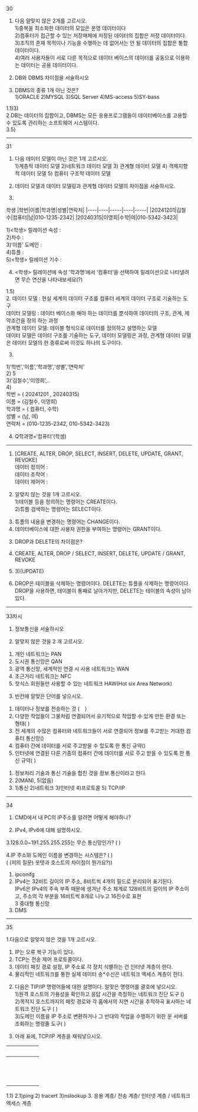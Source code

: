 30  
1. 다음 알맞지 않은 2개를 고르시오.  
1)중복을 최소화한 데이터의 모임은 운영 데이터이다  
2)컴퓨터가 접근할 수 있는 저장매체에 저장된 데이터의 집합은 저장 데이터이다.  
3)조직의 존재 목적이나 기능을 수행하는 데 없어서는 안 될 데이터의 집합은 통합데이터이다.  
4)여러 사용자들이 서로 다른 목적으로 데이터 베이스의 데이터를 공동으로 이용하는 데이터는 공용 데이터이다.  
  
2. DB와 DBMS 차이점을 서술하시오  

3. DBMS의 종류 1개 아닌 것은?  
1)ORACLE 2)MYSQL 3)SQL Server 4)MS-access 5)SY-bass  

1.1)3)   
2.DB는 데이터의 집합이고, DBMS는 모든 응용프로그램들이 데이터베이스를 고용할 수 있도록 관리하는 소프트웨어 시스템이다.  
3.5)  

-------------------
  
31  
1. 다음 데이터 모델이 아닌 것은 1개 고르시오.  
1)계층적 데이터 모델 2)네트워크 데이터 모델 3) 관계형 데이터 모델 4) 객체지향적 데이터 모델 5) 컴퓨터 구조적 데이터 모델  
  
2. 데이터 모델과 데이터 모델링과 관계형 데이터 모델의 차이점을 서술하시오.  
  
3.  
학생
|학번|이름|학과명|성별|연락처|
|----|----|-----|----|-----|
|20241201|김철수|컴퓨터|남|010-1235-2342|
|20240315|이영희|수학|여|010-5342-3423|

  
1)<학생> 릴레이션 속성 :  
2)차수 :   
3)‘이름’ 도메인 :  
4)튜플 :   
5)<학생> 릴레이션 기수 :   

4. <학생> 릴레이션에 속성 ‘학과명’에서 ‘컴퓨터’을 선택하여 릴레이션으로 나타낼려면 무슨 연산을 나타내보세요(?)  



1.5)  
2. 데이터 모델 : 현실 세계의 데이터 구조를 컴퓨터 세계의 데이터 구조로 기술하는 도구  
   데이터 모델링 : 데이터 베이스화 해야 하는 데이터를 뿐석하여 데이터의 구조, 관계, 제약조건을 정의 하는 과정  
   관계형 데이터 모델: 테이블 형식으로 데이터를 정의하고 설명하는 모델  
 데이터 모델은 데이터 구조를 기술하는 도구, 데이터 모델링은 과정, 관계형 데이터 모델은 데이터 모델의 한 종류로써 이것도 하나의 도구이다.  

3.  
1)‘학번’,‘이름’,‘학과명’,‘성별’,‘연락처’   
2) 5   
3)‘김철수’,‘이영희’,..   
4)  
학번 = ( 20241201 , 20240315)   
이름 = (김철수, 이영희)  
학과명 = ( 컴퓨터, 수학)  
성별 = (남, 여)  
연락처 = (010-1235-2342, 010-5342-3423)  

4. Q학과명=‘컴퓨터’(학생)  


--------  
1. [CREATE, ALTER, DROP, SELECT, INSERT, DELETE, UPDATE, GRANT, REVOKE]  
데이터 정의어 :   
데이터 조작어 :  
데이터 제어어 :  
  
2. 알맞지 않는 것을 1개 고르시오.  
1)테이블 등을 정의하는 명령어는 CREATE이다.  
2)튜플 검색하는 명령어는 SELECT이다.  
3) 튜플의 내용을 변경하는 명령어는 CHANGE이다.  
4) 데이터베이스에 대한 사용자 권한을 부여하는 명령어는 GRANT이다.  
  
3. DROP과 DELETE의 차이점은?  


1. CREATE, ALTER, DROP / SELECT, INSERT, DELETE, UPDATE / GRANT, REVOKE  
2. 3)(UPDATE)  
3. DROP은 테이블을 삭제하는 명령어이다. DELETE는 튜플을 삭제하는 명령어이다. DROP을 사용하면, 테이블이 통째로 날아가지만, DELETE는 테이블의 속성이 남아있다.  

-----------
33차시  
  
1. 정보통신을 서술하시오  

2. 알맞지 않은 것을 2 개 고르시오.  
1) 개인 네트워크는 PAN  
2) 도시권 통신망은 QAN  
3) 광역 통신망, 세계적인 연결 시 사용 네트워크는 WAN  
4) 초근거리 네트워크는 NFC  
5) 핫식스 회원들만 사용할 수 있는 네트워크 HAW(Hot six Area Network)  

3. 빈칸에 알맞은 단어를 넣으시오.  
1) 데이터나 정보를 전송하는 것 (　）  
2) 다양한 작업들이 그물처럼 연결되어서 유기적으로 작업할 수 있게 만든 환경 또는 형태( )  
3) 전 세계의 수많은 컴퓨터와 네트워크들이 서로 연결되어 정보를 주고받는 거대한 컴퓨터 통신망()  
4) 컴퓨터 간에 데이터를 서로 주고받을 수 있도록 한 통신 규약()  
5) 인터넷에 연결된 다른 기종의 컴퓨터 간에 데이터를 서로 주고 받을 수 있도록 한 통신 규약( )   
  
1. 정보처리 기술과 통신 기술을 합친 것을 정보 통신이라고 한다.  
2. 2(MAN), 5(없음)  
3. 1)통신 2)네트워크 3)인터넷 4)프로토콜 5) TCP/IP  
  
-------------------
34  
1. CMD에서 내 PC의 IP주소를 알려면 어떻게 해야하나?  
  
2. IPv4, IPv6에 대해 설명하시오.  
  
3.128.0.0~191.255.255.255는 무슨 통신망인가? ( )  
  
4.IP 주소와 도메인 이름을 변경하는 시스템은? ( )  
( (저의 질문) 옷텟과 호스트의 차이점이 뭔가요?))  


1. ipconifg  
2. IPv4는 32비트 길이의 IP 주소, 8비트씩 4개의 필드로 분리되어 표기된다.  
IPv6은 IPv4의 주속 부족 때문에 생겨난 주소 체계로 128비트의 길이의 IP 주소이고, 주소의 각 부분을 16비트씩 8개로 나누고 16진수로 표현  
3 중대형 통신망  
4. DMS  
------- 

35  

1.다음으로 알맞지 않은 것을 1개 고르시오.  
1) IP는 오류 복구 기능이 있다.  
2) TCP는 전송 제어 프로토콜이다.  
3) 데이터 패킷 경로 설정, IP 주소로 각 장치 식별하는 건 인터넷 계층이 한다.  
4) 물리적인 네트워크를 통한 실제 데이터 송*수신은 네트워크 엑세스 계층이 한다.  
  
2. 다음은 TIP/IP 명령어들에 대한 설명이다. 알맞은 명령어를 괄호에 넣으시오.  
1)원격 호스트의 가용성을 확인하고 응답 시간을 측정하는 네트워크 진단 도구 ()  
2)목적지 호스트까지의 패킷 경로와 각 홉에서의 지연 시간을 추적하곡 표시하는 네트워크 진단 도구 ( )  
3)도메인 이름을 IP 주소로 변환하거나 그 반대의 작업을 수행하기 위한 운 서버를 조회하는 명령줄 도구( )  

3. 아래 표에, TCP/IP 계층을 채워넣으시오.  

| &nbsp; 　　　　 |
|--------|
| &nbsp; |
| &nbsp; |
| &nbsp; |

1.1) 
2.1)ping 2) tracert 3)nslookup
3. 응용 계층/ 전송 계층/ 인터넷 계층 / 네트워크 엑세스 계층

